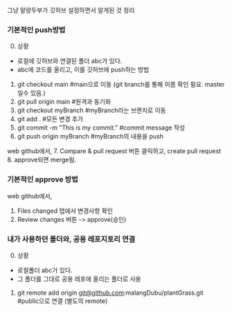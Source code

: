 그냥 말랑두부가 깃허브 설정하면서 알게된 것 정리

### 기본적인 push방법
0. 상황
- 로컬에 깃허브와 연결된 폴더 abc가 있다. 
- abc에 코드를 올리고, 이를 깃허브에 push하는 방법

1. git checkout main #main으로 이동 (git branch를 통해 이름 확인 필요. master일수 있음.)
2. git pull origin main #원격과 동기화
3. git checkout myBranch #myBranch라는 브랜치로 이동
4. git add . #모든 변경 추가
5. git commit -m "This is my commit." #commit message 작성
6. git push origin myBranch #myBranch의 내용을 push

web github에서,
7. Compare & pull request 버튼 클릭하고, create pull request
8. approve되면 merge됨.

### 기본적인 approve 방법
web github에서,
1. Files changed 탭에서 변경사항 확인
2. Review changes 버튼 -> approve(승인)


### 내가 사용하던 폴더와, 공용 레포지토리 연결
0. 상황
- 로컬폴더 abc가 있다. 
- 그 폴더를 그대로 공용 레포에 올리는 폴더로 사용 

1. git remote add origin git@github.com:malangDubu/plantGrass.git #public으로 연결 (별도의 remote)



